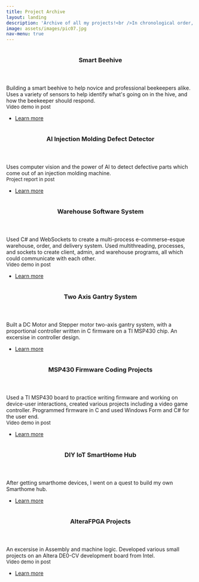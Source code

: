 ```yaml
---
title: Project Archive
layout: landing
description: 'Archive of all my projects!<br />In chronological order, this page is constantly updated as I am continuing to document all my work. <br />Last update: Jan 03, 2021'
image: assets/images/pic07.jpg
nav-menu: true
---
```


<!-- Main -->
<div id="main">

<!-- Two -->
<section id="two" class="spotlights">
	<section>
		<a href="Projects/Smart_Beehive.html" class="image">
			<img src="{% link assets/images/BHive.jpg %}" alt="" data-position="center center" />
		</a>
		<div class="content">
			<div class="inner">
				<header class="major">
					<h3>Smart Beehive</h3>
				</header>
				<p>Building a smart beehive to help novice and professional beekeepers alike. Uses a variety of sensors to help identify what's going on in the hive, and how the beekeeper should respond.<font size="-1"><br/>Video demo in post<br/></font></p>
				<ul class="actions">
					<li><a href="Projects/Smart_Beehive.html" class="button">Learn more</a></li>
				</ul>
			</div>
		</div>
	</section>
	<section>
		<a href="Projects/AI_Injection_molding.html" class="image">
			<img src="{% link assets/images/AIIM.jpg %}" alt="" data-position="top center" />
		</a>
		<div class="content">
			<div class="inner">
				<header class="major">
					<h3>AI Injection Molding Defect Detector</h3>
				</header>
				<p>Uses computer vision and the power of AI to detect defective parts which come out of an injection molding machine.<font size="-1"><br/>Project report in post<br/></font></p>
				<ul class="actions">
					<li><a href="Projects/AI_Injection_molding.html" class="button">Learn more</a></li>
				</ul>
			</div>
		</div>
	</section>
	<section>
		<a href="Projects/Warehouse_Software_system.html" class="image">
			<img src="{% link assets/images/warehouse.jpg %}" alt="" data-position="25% 25%" />
		</a>
		<div class="content">
			<div class="inner">
				<header class="major">
					<h3>Warehouse Software System</h3>
				</header>
				<p>Used C# and WebSockets to create a multi-process e-commerse-esque warehouse, order, and delivery system. Used multithreading, processes, and sockets to create client, admin, and warehouse programs, all which could communicate with each other.<font size="-1"><br/>Video demo in post<br/></font></p>
				<ul class="actions">
					<li><a href="Projects/Warehouse_Software_system.html" class="button">Learn more</a></li>
				</ul>
			</div>
		</div>
	</section>
	<section>
		<a href="Projects/TwoAxisGantry.html" class="image">
			<img src="{% link assets/images/tag.jpg %}" alt="" data-position="top center" />
		</a>
		<div class="content">
			<div class="inner">
				<header class="major">
					<h3>Two Axis Gantry System</h3>
				</header>
				<p>Built a DC Motor and Stepper motor two-axis gantry system, with a proportional controller written in C firmware on a TI MSP430 chip. An excersise in controller design.</p>
				<ul class="actions">
					<li><a href="Projects/TwoAxisGantry.html" class="button">Learn more</a></li>
				</ul>
			</div>
		</div>
	</section>
	<section>
		<a href="Projects/MSP430_Firmware.html" class="image">
			<img src="{% link assets/images/msp.jfif %}" alt="" data-position="25% 25%" />
		</a>
		<div class="content">
			<div class="inner">
				<header class="major">
					<h3>MSP430 Firmware Coding Projects</h3>
				</header>
				<p>Used a TI MSP430 board to practice writing firmware and working on device-user interactions, created various projects including a video game controller. Programmed firmware in C and used Windows Form and C# for the user end.<font size="-1"><br/>Video demo in post<br/></font></p>
				<ul class="actions">
					<li><a href="Projects/Warehouse_Software_system.html" class="button">Learn more</a></li>
				</ul>
			</div>
		</div>
	</section>
	<section>
		<a href="Projects/IoT_SmartHome.html" class="image">
			<img src="{% link assets/images/hassio.jpg %}" alt="" data-position="top center" />
		</a>
		<div class="content">
			<div class="inner">
				<header class="major">
					<h3>DIY IoT SmartHome Hub</h3>
				</header>
				<p>After getting smarthome devices, I went on a quest to build my own Smarthome hub.</p>
				<ul class="actions">
					<li><a href="Projects/IoT_SmartHome.html" class="button">Learn more</a></li>
				</ul>
			</div>
		</div>
	</section>
	<section>
		<a href="Projects/AlteraFPGA_Projects.html" class="image">
			<img src="{% link assets/images/Altera.jpg %}" alt="" data-position="center center" />
		</a>
		<div class="content">
			<div class="inner">
				<header class="major">
					<h3>AlteraFPGA Projects</h3>
				</header>
				<p>An excersise in Assembly and machine logic. Developed various small projects on an Altera DE0-CV development board from Intel.<font size="-1"><br/>Video demo in post<br/></font></p>
				<ul class="actions">
					<li><a href="Projects/AlteraFPGA_Projects.html" class="button">Learn more</a></li>
				</ul>
			</div>
		</div>
	</section>
</section>

</div>
